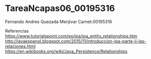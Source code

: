 # TareaNcapas06_00195316

Fernando Andres Quezada Menjivar Carnet:00195316


Referencias
https://www.tutorialspoint.com/es/jpa/jpa_entity_relationships.htm
http://javaespanol.blogspot.com/2015/11/introduccion-jpa-parte-ii-las-relaciones.html
https://en.wikibooks.org/wiki/Java_Persistence/Relationships
